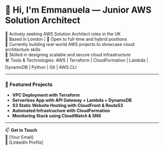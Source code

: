 # 👋 Hi, I'm Emmanuela — Junior AWS Solution Architect

🎯 Actively seeking AWS Solution Architect roles in the UK  
📍 Based in London | 💼 Open to full-time and hybrid positions  
🌱 Currently building real-world AWS projects to showcase cloud architecture skills  
🧠 Skilled in designing scalable and secure cloud infrastructure  
🛠️ Tools & Technologies: AWS | Terraform | CloudFormation | Lambda | DynamoDB | Python | Git | AWS CLI

---

### 🔧 Featured Projects
- **VPC Deployment with Terraform**
- **Serverless App with API Gateway + Lambda + DynamoDB**
- **S3 Static Website Hosting with CloudFront & Route53**
- **Automated Infrastructure with CloudFormation**
- **Monitoring Stack using CloudWatch & SNS**

---

📫 **Get in Touch**  
📧 [Your Email]  
🔗 [LinkedIn Profile]
